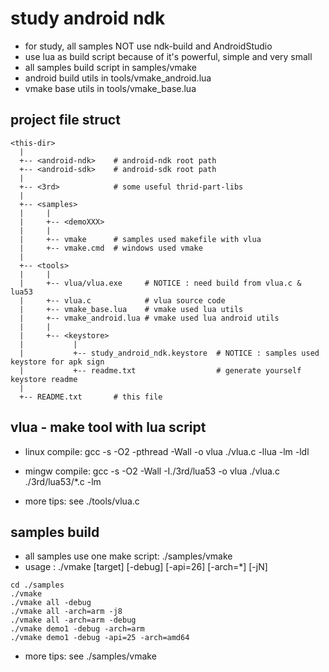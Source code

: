 study android ndk
===========

* for study, all samples NOT use ndk-build and AndroidStudio
* use lua as build script because of it's powerful, simple and very small
* all samples build script in samples/vmake
* android build utils in tools/vmake_android.lua
* vmake base utils in tools/vmake_base.lua
 
project file struct
-----------

```
<this-dir>
  |
  +-- <android-ndk>    # android-ndk root path
  +-- <android-sdk>    # android-sdk root path
  |
  +-- <3rd>            # some useful thrid-part-libs
  |
  +-- <samples>
  |     |
  |     +-- <demoXXX>
  |     |
  |     +-- vmake      # samples used makefile with vlua
  |     +-- vmake.cmd  # windows used vmake
  |
  +-- <tools>
  |     |
  |     +-- vlua/vlua.exe     # NOTICE : need build from vlua.c & lua53
  |     +-- vlua.c            # vlua source code
  |     +-- vmake_base.lua    # vmake used lua utils
  |     +-- vmake_android.lua # vmake used lua android utils
  |     |
  |     +-- <keystore>
  |           |
  |           +-- study_android_ndk.keystore  # NOTICE : samples used keystore for apk sign
  |           +-- readme.txt                  # generate yourself keystore readme
  |
  +-- README.txt	   # this file
```

vlua - make tool with lua script
-----------

* linux compile: gcc -s -O2 -pthread -Wall -o vlua ./vlua.c -llua -lm -ldl
* mingw compile: gcc -s -O2 -Wall -I./3rd/lua53 -o vlua ./vlua.c ./3rd/lua53/*.c -lm

* more tips: see ./tools/vlua.c

samples build
-----------

* all samples use one make script: ./samples/vmake
* usage : ./vmake [target] [-debug] [-api=26] [-arch=*] [-jN] 

```
cd ./samples
./vmake
./vmake all -debug
./vmake all -arch=arm -j8
./vmake all -arch=arm -debug
./vmake demo1 -debug -arch=arm
./vmake demo1 -debug -api=25 -arch=amd64
```

* more tips: see ./samples/vmake

